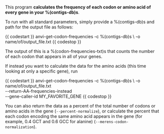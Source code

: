 This program **calculates the frequency of each codon or amino acid of every gene in your %(contigs-db)s**. 

To run with all standard parameters, simply provide a %(contigs-db)s and path for the output file as follows: 

{{ codestart }}
anvi-get-codon-frequencies -c %(contigs-db)s \ 
                -o name/of/output_file.txt 
{{ codestop }}

The output of this is a %(codon-frequencies-txt)s that counts the number of each codon that appears in all of your genes.

If instead you want to calculate the data for the amino acids (this time looking at only a specific gene), run 

{{ codestart }}
anvi-get-codon-frequencies -c %(contigs-db)s \ 
                -o name/of/output_file.txt  \
                --return-AA-frequencies-instead \
                --gene-caller-id MY_FAVORITE_GENE
{{ codestop }}

You can also return the data as a percent of the total number of codons or amino acids in the gene (`--percent-normalize`), or calculate the percent that each codon encoding the same amino acid appears in the gene (for example, 0.4 GCT and 0.6 GCC for alanine) (`--merens-codon-normalization`). 
